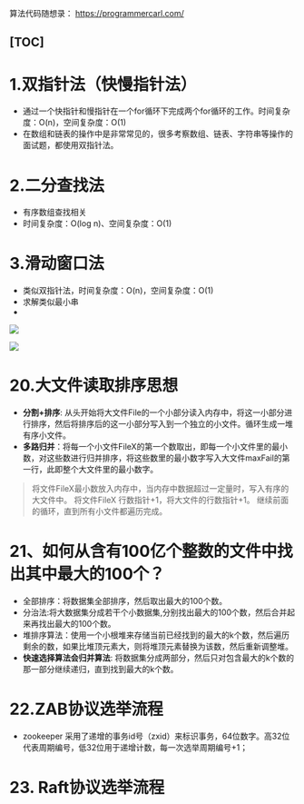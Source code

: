 
算法代码随想录： https://programmercarl.com/

[TOC]
----


# 1.双指针法（快慢指针法）
 
- 通过一个快指针和慢指针在一个for循环下完成两个for循环的工作。时间复杂度：O(n)，空间复杂度：O(1)
- 在数组和链表的操作中是非常常见的，很多考察数组、链表、字符串等操作的面试题，都使用双指针法。

# 2.二分查找法

- 有序数组查找相关
- 时间复杂度：O(log n)、空间复杂度：O(1)


# 3.滑动窗口法

- 类似双指针法，时间复杂度：O(n)，空间复杂度：O(1)
- 求解类似最小串
- 
![](https://img2024.cnblogs.com/blog/1694759/202405/1694759-20240527160955779-308986157.gif)

![](https://img2024.cnblogs.com/blog/1694759/202405/1694759-20240527163347403-940164935.gif)




# 20.大文件读取排序思想
- **分割+排序**: 从头开始将大文件File的一个小部分读入内存中，将这一小部分进行排序，然后将排序后的这一小部分写入到一个独立的小文件。循环生成一堆有序小文件。
- **多路归并**：将每一个小文件FileX的第一个数取出，即每一个小文件里的最小数，对这些数进行归并排序，将这些数里的最小数字写入大文件maxFail的第一行，此即整个大文件里的最小数字。

>
> 将文件FileX最小数放入内存中，当内存中数据超过一定量时，写入有序的大文件中。
> 将文件FileX 行数指针+1，将大文件的行数指针+1。 继续前面的循环，直到所有小文件都遍历完成。
>

# 21、如何从含有100亿个整数的文件中找出其中最大的100个？

- 全部排序：将数据集全部排序，然后取出最大的100个数。
- 分治法:将大数据集分成若干个小数据集,分别找出最大的100个数，然后合并起来再找出最大的100个数。
- 堆排序算法：使用一个小根堆来存储当前已经找到的最大的k个数，然后遍历剩余的数，如果比堆顶元素大，则将堆顶元素替换为该数，然后重新调整堆。
- **快速选择算法会归并算法**: 将数据集分成两部分，然后只对包含最大的k个数的那一部分继续递归，直到找到最大的k个数。


# 22.ZAB协议选举流程

- zookeeper 采用了递增的事务id号（zxid）来标识事务，64位数字。高32位代表周期编号，低32位用于递增计数，每一次选举周期编号+1；




# 23. Raft协议选举流程
















